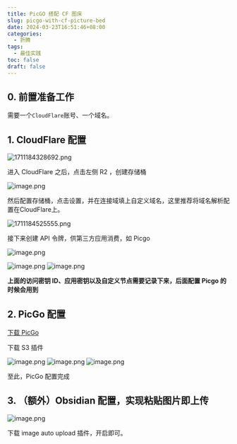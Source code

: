 ```yaml
---
title: PicGO 搭配 CF 图床
slug: picgo-with-cf-picture-bed
date: 2024-03-23T16:51:46+08:00
categories:
  - 折腾
tags:
  - 最佳实践
toc: false
draft: false
---
```

## 0. 前置准备工作
需要一个`CloudFlare`账号、一个域名。
## 1. CloudFlare 配置
![1711184328692.png](https://pic.wtuchuan.com/tuchuang/2024/03/99d080b1d3fd1c0cb673ee40e4994e42.png)

进入 CloudFlare 之后，点击左侧 R2 ，创建存储桶

![image.png](https://pic.wtuchuan.com/tuchuang/2024/03/1c1a04dc4a40905efa3e56dda974a842.png)

然后配置存储桶，点击设置，并在连接域填上自定义域名，这里推荐将域名解析配置在CloudFlare上。

![1711184525555.png](https://pic.wtuchuan.com/tuchuang/2024/03/8b504ff90eefc9bd781f515e60851d60.png)

接下来创建 API 令牌，供第三方应用消费，如 Picgo

![image.png](https://pic.wtuchuan.com/tuchuang/2024/03/9888fab8866ee6a54716d5e14461795d.png)

![image.png](https://pic.wtuchuan.com/tuchuang/2024/03/ab929bfb24ce2df5c7eb6cf98b12beb5.png)
![image.png](https://pic.wtuchuan.com/tuchuang/2024/03/d1058fc52cf0931565bbb82b4af9bd86.png)

**上面的访问密钥 ID、应用密钥以及自定义节点需要记录下来，后面配置 Picgo 的时候会用到**
## 2. PicGo 配置

[下载 PicGo](*https://github.com/Molunerfinn/PicGo/releases)

下载 S3 插件

![image.png](https://pic.wtuchuan.com/tuchuang/2024/03/565306b5f49b5e39c2f1b4f3a3bd8dae.png)
![image.png](https://pic.wtuchuan.com/tuchuang/2024/03/28f7245c5f95eaff8b0064a996cac82e.png)
![image.png](https://pic.wtuchuan.com/tuchuang/2024/03/882bf0e6e68fb30f8e1fde3666b02a1d.png)

至此，PicGo 配置完成
## 3. （额外）Obsidian 配置，实现粘贴图片即上传

![image.png](https://pic.wtuchuan.com/tuchuang/2024/03/1d1b55c36ee4da784f30f6025645bbe4.png)

下载 image auto upload 插件，开启即可。
